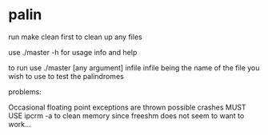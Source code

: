 # palin

run make clean first to clean up any files

use ./master -h for usage info and help

to run use ./master [any argument] infile
  infile being the name of the file you wish to use to test the palindromes
  
  
  problems:
  
  Occasional floating point exceptions are thrown
  possible crashes
  MUST USE ipcrm -a to clean memory since freeshm does not seem to want to work...
